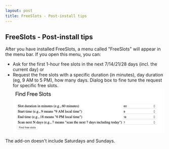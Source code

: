 ```yaml
---
layout: post
title: FreeSlots - Post-install tips
---
```


## FreeSlots - Post-install tips
After you have installed FreeSlots, a menu called "FreeSlots" will appear in the menu bar.
If you open this menu, you can:
* Ask for the first 1-hour free slots in the next 7/14/21/28 days (incl. the current day)
  or
* Request the free slots with a specific duration (in minutes), day duration (eg, 9 AM to 5 PM), how many days.
Dialog box to fine tune the request for specific free slots.
![Screenshot](images/screenshot-2025-08-15-01.png)

The add-on doesn't include Saturdays and Sundays.
